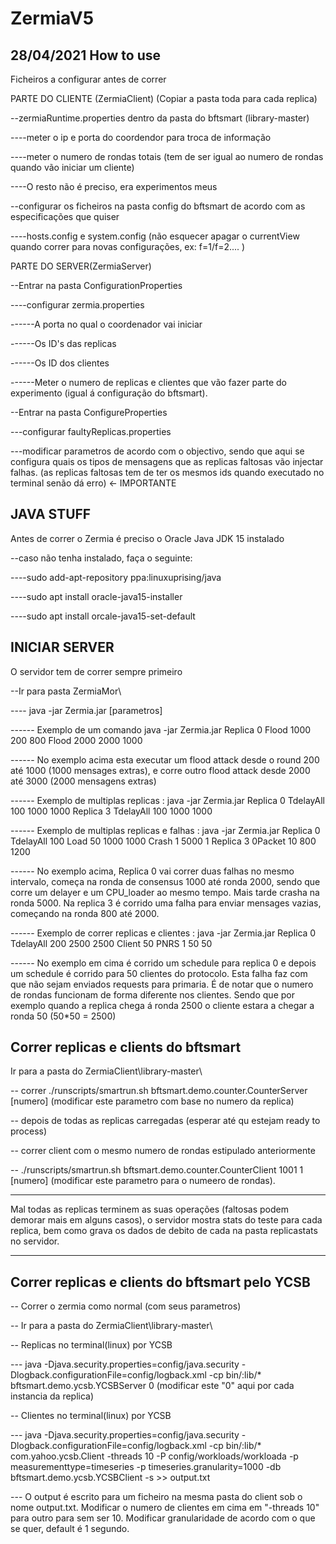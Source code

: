 # ZermiaV5

28/04/2021
How to use 
--------------------------------------------------------

Ficheiros a configurar antes de correr

PARTE DO CLIENTE (ZermiaClient) (Copiar a pasta toda para cada replica)

--zermiaRuntime.properties dentro da pasta do bftsmart (library-master)

----meter o ip e porta do coordendor para troca de informação

----meter o numero de rondas totais (tem de ser igual ao numero de rondas quando vão iniciar um cliente)

----O resto não é preciso, era experimentos meus

--configurar os ficheiros na pasta config do bftsmart de acordo com as especificações que quiser

----hosts.config e system.config (não esquecer apagar o currentView quando correr para novas configurações, ex: f=1/f=2.... )

PARTE DO SERVER(ZermiaServer)

--Entrar na pasta ConfigurationProperties

----configurar zermia.properties

------A porta no qual o coordenador vai iniciar

------Os ID's das replicas

------Os ID dos clientes

------Meter o numero de replicas e clientes que vão fazer parte do experimento (igual á configuração do bftsmart).

--Entrar na pasta ConfigureProperties

---configurar faultyReplicas.properties

---modificar parametros de acordo com o objectivo, sendo que aqui se configura quais os tipos de mensagens que as replicas faltosas vão injectar falhas. (as replicas faltosas tem de ter os mesmos ids quando executado no terminal senão dá erro) <- IMPORTANTE

JAVA STUFF
-----------------------------------------------------------------------
Antes de correr o Zermia é preciso o Oracle Java JDK 15 instalado

--caso não tenha instalado, faça o seguinte:

----sudo add-apt-repository ppa:linuxuprising/java

----sudo apt install oracle-java15-installer

----sudo apt install orcale-java15-set-default

INICIAR SERVER
------------------------------------------------------------------------

O servidor tem de correr sempre primeiro

--Ir para pasta ZermiaMor\

---- java -jar Zermia.jar [parametros]

------ Exemplo de um comando java -jar Zermia.jar Replica 0 Flood 1000 200 800 Flood 2000 2000 1000

------ No exemplo acima esta executar um flood attack desde o round 200 até 1000 (1000 mensages extras), e corre outro flood attack desde 2000 até 3000 (2000 mensagens extras)

------ Exemplo de multiplas replicas : java -jar Zermia.jar Replica 0 TdelayAll 100 1000 1000 Replica 3 TdelayAll 100 1000 1000

------ Exemplo de multiplas replicas e falhas : java -jar Zermia.jar Replica 0 TdelayAll 100 Load 50 1000 1000 Crash 1 5000 1 Replica 3 0Packet 10 800 1200  

------ No exemplo acima, Replica 0 vai correr duas falhas no mesmo intervalo, começa na ronda de consensus 1000 até ronda 2000, sendo que corre um delayer e um CPU_loader ao mesmo tempo. Mais tarde crasha na ronda 5000. Na replica 3 é corrido uma falha para enviar mensages vazias, começando na ronda 800 até 2000.


------ Exemplo de correr replicas e clientes :  java -jar Zermia.jar Replica 0 TdelayAll 200 2500 2500 Client 50 PNRS 1 50 50

------ No exemplo em cima é corrido um schedule para replica 0 e depois um schedule é corrido para 50 clientes do protocolo. Esta falha faz com que não sejam enviados requests para primaria. É de notar que o numero de rondas funcionam de forma diferente nos clientes. Sendo que por exemplo quando a replica chega á ronda 2500 o cliente estara a chegar a ronda 50 (50*50 = 2500)


Correr replicas e clients do bftsmart
----------------------------------------------------------

Ir para a pasta do ZermiaClient\library-master\

-- correr ./runscripts/smartrun.sh bftsmart.demo.counter.CounterServer [numero] (modificar este parametro com base no numero da replica)

-- depois de todas as replicas carregadas (esperar até qu estejam ready to process)

-- correr client com o mesmo numero de rondas estipulado anteriormente

-- ./runscripts/smartrun.sh bftsmart.demo.counter.CounterClient 1001 1 [numero] (modificar este parametro para o numeero de rondas).

--------------------------------------------------------------------------------------

Mal todas as replicas terminem as suas operações (faltosas podem demorar mais em alguns casos), o servidor mostra stats do teste para cada replica, bem como grava os dados de debito de cada na pasta replicastats no servidor.

--------------------------------------------------------------------------------------

Correr replicas e clients do bftsmart pelo YCSB
----------------------------------------------------------

-- Correr o zermia como normal (com seus parametros)

-- Ir para a pasta do ZermiaClient\library-master\

-- Replicas no terminal(linux) por YCSB

--- java -Djava.security.properties=config/java.security -Dlogback.configurationFile=config/logback.xml  -cp bin/:lib/* bftsmart.demo.ycsb.YCSBServer 0 (modificar este "0" aqui por cada instancia da replica)

-- Clientes no terminal(linux) por YCSB 

--- java -Djava.security.properties=config/java.security -Dlogback.configurationFile=config/logback.xml  -cp bin/:lib/* com.yahoo.ycsb.Client -threads 10 -P config/workloads/workloada -p measurementtype=timeseries -p timeseries.granularity=1000 -db bftsmart.demo.ycsb.YCSBClient -s >> output.txt

--- O output é escrito para um ficheiro na mesma pasta do client sob o nome output.txt. Modificar o numero de clientes em cima em "-threads 10" para outro para sem ser 10. Modificar granularidade de acordo com o que se quer, default é 1 segundo.

